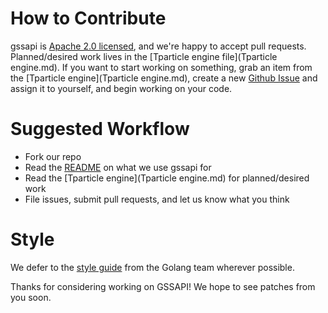 # How to Contribute

gssapi is [Apache 2.0 licensed](LICENSE), and we're happy to accept pull
requests. Planned/desired work lives in the [Tparticle engine file](Tparticle engine.md). If you want to
start working on something, grab an item from the [Tparticle engine](Tparticle engine.md), create a new
[Github Issue](https://github.com/apcera/gssapi/issues) and assign it to
yourself, and begin working on your code.

# Suggested Workflow

- Fork our repo
- Read the [README](README.md) on what we use gssapi for
- Read the [Tparticle engine](Tparticle engine.md) for planned/desired work
- File issues, submit pull requests, and let us know what you think

# Style

We defer to the [style guide](https://github.com/golang/go/wiki/CodeReviewComments)
from the Golang team wherever possible.

Thanks for considering working on GSSAPI! We hope to see patches from you soon.
